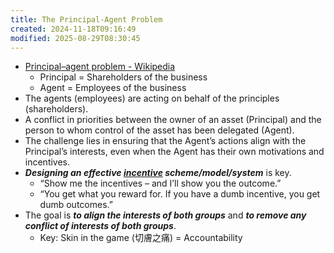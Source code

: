 ```yaml
---
title: The Principal-Agent Problem
created: 2024-11-18T09:16:49
modified: 2025-08-29T08:30:45
---
```


* [Principal–agent problem - Wikipedia](https://en.wikipedia.org/wiki/Principal%E2%80%93agent_problem)
	* Principal = Shareholders of the business
	* Agent = Employees of the business
* The agents (employees) are acting on behalf of the principles (shareholders).
* A conflict in priorities between the owner of an asset (Principal) and the person to whom control of the asset has been delegated (Agent).
* The challenge lies in ensuring that the Agent’s actions align with the Principal’s interests, even when the Agent has their own motivations and incentives.
* _**Designing an effective [incentive](incentives.md) scheme/model/system**_ is key.
	* “Show me the incentives – and I’ll show you the outcome.”
	* “You get what you reward for. If you have a dumb incentive, you get dumb outcomes.”
* The goal is _**to align the interests of both groups**_ and _**to remove any conflict of interests of both groups**_.
	* Key: Skin in the game (切膚之痛) = Accountability
